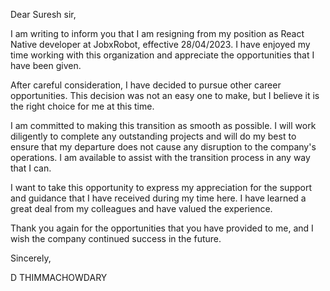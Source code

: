Dear Suresh sir,

I am writing to inform you that I am resigning from my position as React Native developer at JobxRobot, effective 28/04/2023. I have enjoyed my time working with this organization and appreciate the opportunities that I have been given.

After careful consideration, I have decided to pursue other career opportunities. This decision was not an easy one to make, but I believe it is the right choice for me at this time.

I am committed to making this transition as smooth as possible. I will work diligently to complete any outstanding projects and will do my best to ensure that my departure does not cause any disruption to the company's operations. I am available to assist with the transition process in any way that I can.

I want to take this opportunity to express my appreciation for the support and guidance that I have received during my time here. I have learned a great deal from my colleagues and have valued the experience.

Thank you again for the opportunities that you have provided to me, and I wish the company continued success in the future.

Sincerely,

D THIMMACHOWDARY